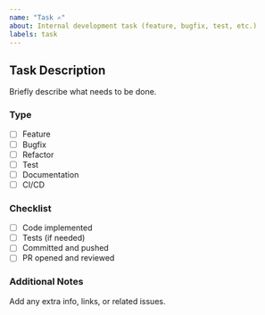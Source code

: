 ```yaml
---
name: "Task ✍️"
about: Internal development task (feature, bugfix, test, etc.)
labels: task
---
```


## Task Description
Briefly describe what needs to be done.

### Type
- [ ] Feature
- [ ] Bugfix
- [ ] Refactor
- [ ] Test
- [ ] Documentation
- [ ] CI/CD

### Checklist
- [ ] Code implemented
- [ ] Tests (if needed)
- [ ] Committed and pushed
- [ ] PR opened and reviewed

### Additional Notes
Add any extra info, links, or related issues.